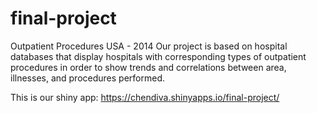 # final-project
Outpatient Procedures USA - 2014
Our project is based on hospital databases that display hospitals with
corresponding types of outpatient procedures in order to show
trends and correlations between area, illnesses, and procedures performed.  

This is our shiny app: https://chendiva.shinyapps.io/final-project/
